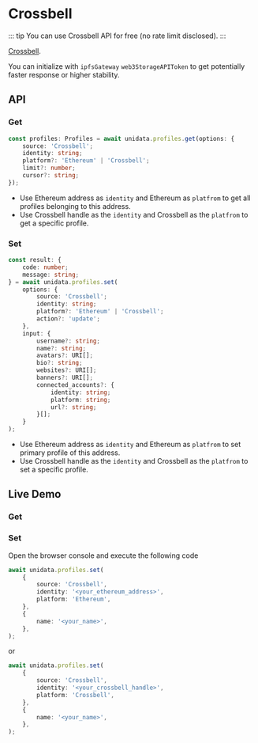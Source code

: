 # Crossbell

<Logos type="Profiles" :names="['Crossbell']" />

::: tip
You can use Crossbell API for free (no rate limit disclosed).
:::

[Crossbell](https://github.com/Crossbell-Box/).

You can initialize with `ipfsGateway` `web3StorageAPIToken` to get potentially faster response or higher stability.

## API

### Get

```ts
const profiles: Profiles = await unidata.profiles.get(options: {
    source: 'Crossbell';
    identity: string;
    platform?: 'Ethereum' | 'Crossbell';
    limit?: number;
    cursor?: string;
});
```

-   Use Ethereum address as `identity` and Ethereum as `platfrom` to get all profiles belonging to this address.
-   Use Crossbell handle as the `identity` and Crossbell as the `platfrom` to get a specific profile.

### Set

```ts
const result: {
    code: number;
    message: string;
} = await unidata.profiles.set(
    options: {
        source: 'Crossbell';
        identity: string;
        platform?: 'Ethereum' | 'Crossbell';
        action?: 'update';
    },
    input: {
        username?: string;
        name?: string;
        avatars?: URI[];
        bio?: string;
        websites?: URI[];
        banners?: URI[];
        connected_accounts?: {
            identity: string;
            platform: string;
            url?: string;
        }[];
    }
);
```

-   Use Ethereum address as `identity` and Ethereum as `platfrom` to set primary profile of this address.
-   Use Crossbell handle as the `identity` and Crossbell as the `platfrom` to set a specific profile.

## Live Demo

### Get

<Profiles :source="'Crossbell'" :defaultIdentity="[{
    identity: '0xC8b960D09C0078c18Dcbe7eB9AB9d816BcCa8944',
    platform: 'Ethereum'
}, {
    identity: 'diygod',
    platform: 'Crossbell'
}]" />

### Set

Open the browser console and execute the following code

```ts
await unidata.profiles.set(
    {
        source: 'Crossbell',
        identity: '<your_ethereum_address>',
        platform: 'Ethereum',
    },
    {
        name: '<your_name>',
    },
);
```

or

```ts
await unidata.profiles.set(
    {
        source: 'Crossbell',
        identity: '<your_crossbell_handle>',
        platform: 'Crossbell',
    },
    {
        name: '<your_name>',
    },
);
```

